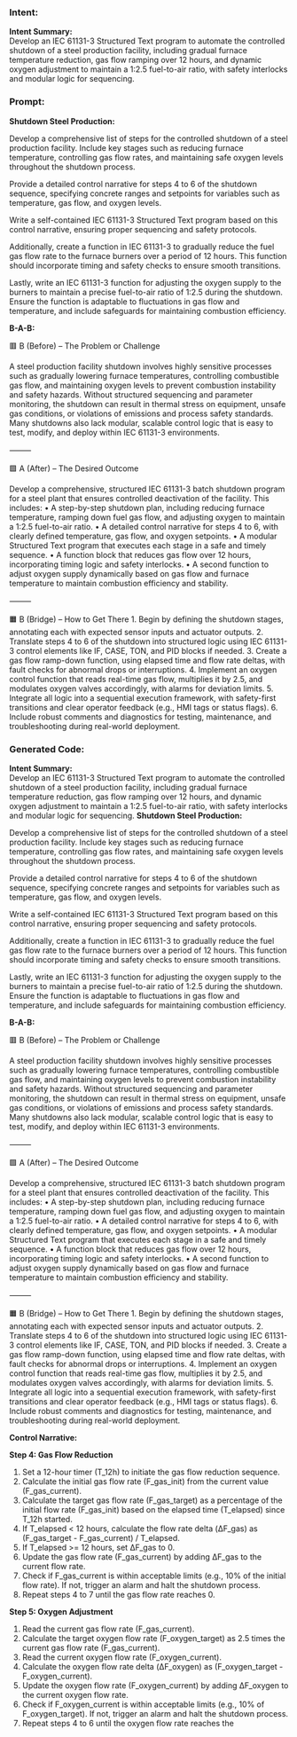 ### Intent:
**Intent Summary:**  
Develop an IEC 61131-3 Structured Text program to automate the controlled shutdown of a steel production facility, including gradual furnace temperature reduction, gas flow ramping over 12 hours, and dynamic oxygen adjustment to maintain a 1:2.5 fuel-to-air ratio, with safety interlocks and modular logic for sequencing.

### Prompt:
**Shutdown Steel Production:**

Develop a comprehensive list of steps for the controlled shutdown of a steel production facility. Include key stages such as reducing furnace temperature, controlling gas flow rates, and maintaining safe oxygen levels throughout the shutdown process.

Provide a detailed control narrative for steps 4 to 6 of the shutdown sequence, specifying concrete ranges and setpoints for variables such as temperature, gas flow, and oxygen levels.

Write a self-contained IEC 61131-3 Structured Text program based on this control narrative, ensuring proper sequencing and safety protocols.

Additionally, create a function in IEC 61131-3 to gradually reduce the fuel gas flow rate to the furnace burners over a period of 12 hours. This function should incorporate timing and safety checks to ensure smooth transitions.

Lastly, write an IEC 61131-3 function for adjusting the oxygen supply to the burners to maintain a precise fuel-to-air ratio of 1:2.5 during the shutdown. Ensure the function is adaptable to fluctuations in gas flow and temperature, and include safeguards for maintaining combustion efficiency.

**B-A-B:**

🟥 B (Before) – The Problem or Challenge

A steel production facility shutdown involves highly sensitive processes such as gradually lowering furnace temperatures, controlling combustible gas flow, and maintaining oxygen levels to prevent combustion instability and safety hazards. Without structured sequencing and parameter monitoring, the shutdown can result in thermal stress on equipment, unsafe gas conditions, or violations of emissions and process safety standards. Many shutdowns also lack modular, scalable control logic that is easy to test, modify, and deploy within IEC 61131-3 environments.

⸻

🟩 A (After) – The Desired Outcome

Develop a comprehensive, structured IEC 61131-3 batch shutdown program for a steel plant that ensures controlled deactivation of the facility. This includes:
	•	A step-by-step shutdown plan, including reducing furnace temperature, ramping down fuel gas flow, and adjusting oxygen to maintain a 1:2.5 fuel-to-air ratio.
	•	A detailed control narrative for steps 4 to 6, with clearly defined temperature, gas flow, and oxygen setpoints.
	•	A modular Structured Text program that executes each stage in a safe and timely sequence.
	•	A function block that reduces gas flow over 12 hours, incorporating timing logic and safety interlocks.
	•	A second function to adjust oxygen supply dynamically based on gas flow and furnace temperature to maintain combustion efficiency and stability.

⸻

🟧 B (Bridge) – How to Get There
	1.	Begin by defining the shutdown stages, annotating each with expected sensor inputs and actuator outputs.
	2.	Translate steps 4 to 6 of the shutdown into structured logic using IEC 61131-3 control elements like IF, CASE, TON, and PID blocks if needed.
	3.	Create a gas flow ramp-down function, using elapsed time and flow rate deltas, with fault checks for abnormal drops or interruptions.
	4.	Implement an oxygen control function that reads real-time gas flow, multiplies it by 2.5, and modulates oxygen valves accordingly, with alarms for deviation limits.
	5.	Integrate all logic into a sequential execution framework, with safety-first transitions and clear operator feedback (e.g., HMI tags or status flags).
	6.	Include robust comments and diagnostics for testing, maintenance, and troubleshooting during real-world deployment.

### Generated Code:
**Intent Summary:**  
Develop an IEC 61131-3 Structured Text program to automate the controlled shutdown of a steel production facility, including gradual furnace temperature reduction, gas flow ramping over 12 hours, and dynamic oxygen adjustment to maintain a 1:2.5 fuel-to-air ratio, with safety interlocks and modular logic for sequencing.
**Shutdown Steel Production:**

Develop a comprehensive list of steps for the controlled shutdown of a steel production facility. Include key stages such as reducing furnace temperature, controlling gas flow rates, and maintaining safe oxygen levels throughout the shutdown process.

Provide a detailed control narrative for steps 4 to 6 of the shutdown sequence, specifying concrete ranges and setpoints for variables such as temperature, gas flow, and oxygen levels.

Write a self-contained IEC 61131-3 Structured Text program based on this control narrative, ensuring proper sequencing and safety protocols.

Additionally, create a function in IEC 61131-3 to gradually reduce the fuel gas flow rate to the furnace burners over a period of 12 hours. This function should incorporate timing and safety checks to ensure smooth transitions.

Lastly, write an IEC 61131-3 function for adjusting the oxygen supply to the burners to maintain a precise fuel-to-air ratio of 1:2.5 during the shutdown. Ensure the function is adaptable to fluctuations in gas flow and temperature, and include safeguards for maintaining combustion efficiency.

**B-A-B:**

🟥 B (Before) – The Problem or Challenge

A steel production facility shutdown involves highly sensitive processes such as gradually lowering furnace temperatures, controlling combustible gas flow, and maintaining oxygen levels to prevent combustion instability and safety hazards. Without structured sequencing and parameter monitoring, the shutdown can result in thermal stress on equipment, unsafe gas conditions, or violations of emissions and process safety standards. Many shutdowns also lack modular, scalable control logic that is easy to test, modify, and deploy within IEC 61131-3 environments.

⸻

🟩 A (After) – The Desired Outcome

Develop a comprehensive, structured IEC 61131-3 batch shutdown program for a steel plant that ensures controlled deactivation of the facility. This includes:
	•	A step-by-step shutdown plan, including reducing furnace temperature, ramping down fuel gas flow, and adjusting oxygen to maintain a 1:2.5 fuel-to-air ratio.
	•	A detailed control narrative for steps 4 to 6, with clearly defined temperature, gas flow, and oxygen setpoints.
	•	A modular Structured Text program that executes each stage in a safe and timely sequence.
	•	A function block that reduces gas flow over 12 hours, incorporating timing logic and safety interlocks.
	•	A second function to adjust oxygen supply dynamically based on gas flow and furnace temperature to maintain combustion efficiency and stability.

⸻

🟧 B (Bridge) – How to Get There
	1.	Begin by defining the shutdown stages, annotating each with expected sensor inputs and actuator outputs.
	2.	Translate steps 4 to 6 of the shutdown into structured logic using IEC 61131-3 control elements like IF, CASE, TON, and PID blocks if needed.
	3.	Create a gas flow ramp-down function, using elapsed time and flow rate deltas, with fault checks for abnormal drops or interruptions.
	4.	Implement an oxygen control function that reads real-time gas flow, multiplies it by 2.5, and modulates oxygen valves accordingly, with alarms for deviation limits.
	5.	Integrate all logic into a sequential execution framework, with safety-first transitions and clear operator feedback (e.g., HMI tags or status flags).
	6.	Include robust comments and diagnostics for testing, maintenance, and troubleshooting during real-world deployment.

**Control Narrative:**

**Step 4: Gas Flow Reduction**

1.	Set a 12-hour timer (T_12h) to initiate the gas flow reduction sequence.
2.	Calculate the initial gas flow rate (F_gas_init) from the current value (F_gas_current).
3.	Calculate the target gas flow rate (F_gas_target) as a percentage of the initial flow rate (F_gas_init) based on the elapsed time (T_elapsed) since T_12h started.
4.	If T_elapsed < 12 hours, calculate the flow rate delta (ΔF_gas) as (F_gas_target - F_gas_current) / T_elapsed.
5.	If T_elapsed >= 12 hours, set ΔF_gas to 0.
6.	Update the gas flow rate (F_gas_current) by adding ΔF_gas to the current flow rate.
7.	Check if F_gas_current is within acceptable limits (e.g., 10% of the initial flow rate). If not, trigger an alarm and halt the shutdown process.
8.	Repeat steps 4 to 7 until the gas flow rate reaches 0.

**Step 5: Oxygen Adjustment**

1.	Read the current gas flow rate (F_gas_current).
2.	Calculate the target oxygen flow rate (F_oxygen_target) as 2.5 times the current gas flow rate (F_gas_current).
3.	Read the current oxygen flow rate (F_oxygen_current).
4.	Calculate the oxygen flow rate delta (ΔF_oxygen) as (F_oxygen_target - F_oxygen_current).
5.	Update the oxygen flow rate (F_oxygen_current) by adding ΔF_oxygen to the current oxygen flow rate.
6.	Check if F_oxygen_current is within acceptable limits (e.g., 10% of F_oxygen_target). If not, trigger an alarm and halt the shutdown process.
7.	Repeat steps 4 to 6 until the oxygen flow rate reaches the
